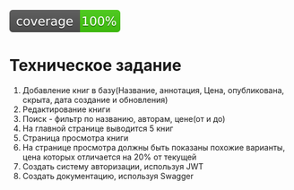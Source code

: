 ![Code Coverage](.github/badges/coverage.svg)
# Техническое задание
1) Добавление книг в базу(Название, аннотация, Цена, опубликована, скрыта, дата создание и обновления)
2) Редактирование книги
3) Поиск - фильтр по названию, авторам, цене(от и до)
4) На главной странице выводится 5 книг
5) Страница просмотра книги
6) На странице просмотра должны быть показаны похожие варианты,
цена которых отличается на 20% от текущей
7) Создать систему авторизации, используя JWT
8) Создать документацию, используя Swagger
